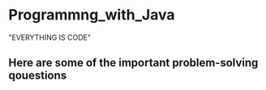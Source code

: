 # Programmng_with_Java
"EVERYTHING IS CODE"

## Here are some of the important problem-solving qouestions
